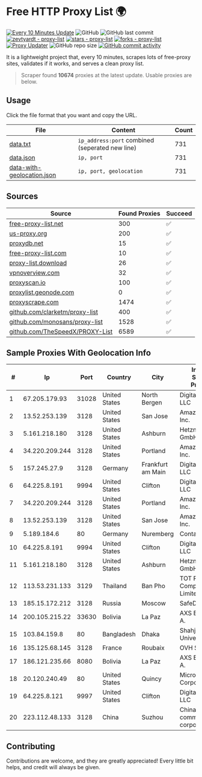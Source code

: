 
# Free HTTP Proxy List 🌍

[![Every 10 Minutes Update](https://github.com/mertguvencli/http-proxy-list/actions/workflows/main.yml/badge.svg?branch=main)](https://github.com/mertguvencli/http-proxy-list/actions/workflows/main.yml)
![GitHub](https://img.shields.io/github/license/mertguvencli/http-proxy-list)
![GitHub last commit](https://img.shields.io/github/last-commit/mertguvencli/http-proxy-list)
[![zevtyardt - proxy-list](https://img.shields.io/static/v1?label=zevtyardt&message=proxy-list&color=blue&logo=github)](https://github.com/zevtyardt/proxy-list "Go to GitHub repo")
[![stars - proxy-list](https://img.shields.io/github/stars/zevtyardt/proxy-list?style=social)](https://github.com/zevtyardt/proxy-list)
[![forks - proxy-list](https://img.shields.io/github/forks/zevtyardt/proxy-list?style=social)](https://github.com/zevtyardt/proxy-list)
[![Proxy Updater](https://github.com/zevtyardt/proxy-list/workflows/Proxy%20Updater/badge.svg)](https://github.com/zevtyardt/proxy-list/actions?query=workflow:"Proxy+Updater")
![GitHub repo size](https://img.shields.io/github/repo-size/zevtyardt/proxy-list)
[![GitHub commit activity](https://img.shields.io/github/commit-activity/m/zevtyardt/proxy-list?logo=commits)](https://github.com/zevtyardt/proxy-list/commits/main)

It is a lightweight project that, every 10 minutes, scrapes lots of free-proxy sites, validates if it works, and serves a clean proxy list.

> Scraper found **10674** proxies at the latest update. Usable proxies are below.

## Usage

Click the file format that you want and copy the URL.

|File|Content|Count|
|----|-------|-----|
|[data.txt](https://raw.githubusercontent.com/mertguvencli/http-proxy-list/main/proxy-list/data.txt)|`ip_address:port` combined (seperated new line)|731|
|[data.json](https://raw.githubusercontent.com/mertguvencli/http-proxy-list/main/proxy-list/data.json)|`ip, port`|731|
|[data-with-geolocation.json](https://raw.githubusercontent.com/mertguvencli/http-proxy-list/main/proxy-list/data-with-geolocation.json)|`ip, port, geolocation`|731|

## Sources

|Source|Found Proxies|Succeed|
|------|-------------|-------|
|[free-proxy-list.net](https://free-proxy-list.net)|300|✅|
|[us-proxy.org](https://www.us-proxy.org)|200|✅|
|[proxydb.net](http://proxydb.net)|15|✅|
|[free-proxy-list.com](https://free-proxy-list.com/?page=&port=&type%5B%5D=http&type%5B%5D=https&up_time=0&search=Search)|10|✅|
|[proxy-list.download](https://www.proxy-list.download/HTTP)|26|✅|
|[vpnoverview.com](https://vpnoverview.com/privacy/anonymous-browsing/free-proxy-servers)|32|✅|
|[proxyscan.io](https://www.proxyscan.io)|100|✅|
|[proxylist.geonode.com](https://proxylist.geonode.com/api/proxy-list?limit=300&page=1&sort_by=lastChecked&sort_type=desc&protocols=http,https)|0|✅|
|[proxyscrape.com](https://api.proxyscrape.com/v2/?request=displayproxies&protocol=http&timeout=10000&country=all&ssl=all&anonymity=all)|1474|✅|
|[github.com/clarketm/proxy-list](https://raw.githubusercontent.com/clarketm/proxy-list/master/proxy-list-raw.txt)|400|✅|
|[github.com/monosans/proxy-list](https://raw.githubusercontent.com/monosans/proxy-list/main/proxies/http.txt)|1528|✅|
|[github.com/TheSpeedX/PROXY-List](https://raw.githubusercontent.com/TheSpeedX/PROXY-List/master/http.txt)|6589|✅|


## Sample Proxies With Geolocation Info

|#|Ip|Port|Country|City|Internet Service Provider|
|-|--|----|-------|----|-------------------------|
|1|67.205.179.93|31028|United States|North Bergen|DigitalOcean, LLC|
|2|13.52.253.139|3128|United States|San Jose|Amazon.com, Inc.|
|3|5.161.218.180|3128|United States|Ashburn|Hetzner Online GmbH|
|4|34.220.209.244|3128|United States|Portland|Amazon.com, Inc.|
|5|157.245.27.9|3128|Germany|Frankfurt am Main|DigitalOcean, LLC|
|6|64.225.8.191|9994|United States|Clifton|DigitalOcean, LLC|
|7|34.220.209.244|3128|United States|Portland|Amazon.com, Inc.|
|8|13.52.253.139|3128|United States|San Jose|Amazon.com, Inc.|
|9|5.189.184.6|80|Germany|Nuremberg|Contabo GmbH|
|10|64.225.8.191|9994|United States|Clifton|DigitalOcean, LLC|
|11|5.161.218.180|3128|United States|Ashburn|Hetzner Online GmbH|
|12|113.53.231.133|3129|Thailand|Ban Pho|TOT Public Company Limited|
|13|185.15.172.212|3128|Russia|Moscow|SafeData LLC|
|14|200.105.215.22|33630|Bolivia|La Paz|AXS Bolivia S. A.|
|15|103.84.159.8|80|Bangladesh|Dhaka|Shahjalal University|
|16|135.125.68.145|3128|France|Roubaix|OVH SAS|
|17|186.121.235.66|8080|Bolivia|La Paz|AXS Bolivia S. A.|
|18|20.120.240.49|80|United States|Quincy|Microsoft Corporation|
|19|64.225.8.121|9997|United States|Clifton|DigitalOcean, LLC|
|20|223.112.48.133|3128|China|Suzhou|China Mobile communications corporation|



## Contributing

Contributions are welcome, and they are greatly appreciated! Every
little bit helps, and credit will always be given.

